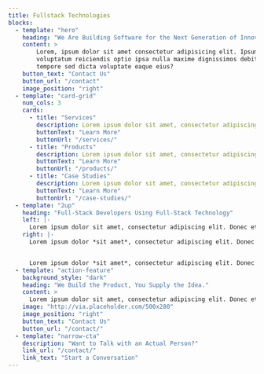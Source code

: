 ```yaml
---
title: Fullstack Technologies
blocks:
  - template: "hero"
    heading: "We Are Building Software for the Next Generation of Innovators."
    content: >
        Lorem, ipsum dolor sit amet consectetur adipisicing elit. Ipsum temporibus eum quibusdam quas
        voluptatum reiciendis optio ipsa nulla maxime dignissimos debitis, laboriosam quisquam nobis
        tempore sed dicta voluptate eaque eius?
    button_text: "Contact Us"
    button_url: "/contact"
    image_position: "right"
  - template: "card-grid"
    num_cols: 3
    cards:
      - title: "Services"
        description: Lorem ipsum dolor sit amet, consectetur adipiscing elit. Donec et lorem sed quam porta rhoncus.
        buttonText: "Learn More"
        buttonUrl: "/services/"
      - title: "Products"
        description: Lorem ipsum dolor sit amet, consectetur adipiscing elit. Donec et lorem sed quam porta rhoncus.
        buttonText: "Learn More"
        buttonUrl: "/products/"
      - title: "Case Studies"
        description: Lorem ipsum dolor sit amet, consectetur adipiscing elit. Donec et lorem sed quam porta rhoncus.
        buttonText: "Learn More"
        buttonUrl: "/case-studies/"
  - template: "2up"
    heading: "Full-Stack Developers Using Full-Stack Technology"
    left: |-
      Lorem ipsum dolor sit amet, consectetur adipiscing elit. Donec et lorem sed quam porta rhoncus. Pellentesque porttitor nisi sit amet tortor tristique, nec euismod odio laoreet. Vivamus non elementum sem, non sodales dolor. Lorem ipsum dolor sit amet, consectetur adipiscing elit. Donec et lorem sed quam porta rhoncus. Pellentesque porttitor nisi sit amet tortor tristique, nec euismod odio laoreet. Vivamus non elementum sem, non sodales dolor.  Pellentesque porttitor nisi sit amet tortor tristique, nec euismod odio laoreet. Vivamus non elementum sem, non sodales dolor.
    right: |-
      Lorem ipsum dolor *sit amet*, consectetur adipiscing elit. Donec et lorem sed quam porta rhoncus. Pellentesque porttitor nisi sit amet tortor tristique, nec euismod odio laoreet. Vivamus non elementum sem, non sodales dolor.


      Lorem ipsum dolor *sit amet*, consectetur adipiscing elit. Donec et lorem sed quam porta rhoncus. Pellentesque porttitor nisi sit amet tortor tristique, nec euismod odio laoreet. Vivamus non elementum sem, non sodales dolor.
  - template: "action-feature"
    background_style: "dark"
    heading: "We Build the Product, You Supply the Idea."
    content: >
      Lorem ipsum dolor sit amet, consectetur adipiscing elit. Donec et lorem sed quam porta rhoncus. Pellentesque porttitor nisi sit amet tortor tristique, nec euismod odio laoreet. Vivamus non elementum sem, non sodales dolor.
    image: "http://via.placeholder.com/500x280"
    image_position: "right"
    button_text: "Contact Us"
    button_url: "/contact/"
  - template: "narrow-cta"
    description: "Want to Talk with an Actual Person?"
    link_url: "/contact/"
    link_text: "Start a Conversation"
---
```

